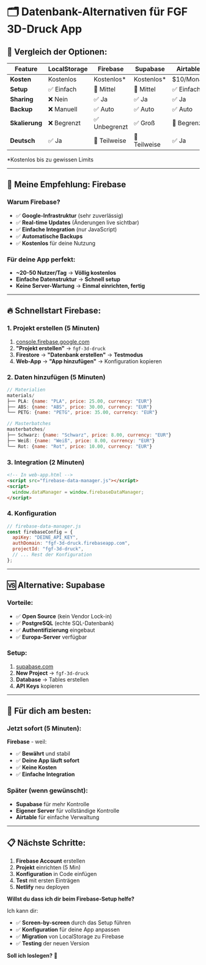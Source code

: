 # 🗂️ Datenbank-Alternativen für FGF 3D-Druck App

## 🎯 **Vergleich der Optionen:**

| Feature | LocalStorage | Firebase | Supabase | Airtable |
|---------|--------------|----------|----------|----------|
| **Kosten** | Kostenlos | Kostenlos* | Kostenlos* | $10/Monat |
| **Setup** | ✅ Einfach | 🔶 Mittel | 🔶 Mittel | ✅ Einfach |
| **Sharing** | ❌ Nein | ✅ Ja | ✅ Ja | ✅ Ja |
| **Backup** | ❌ Manuell | ✅ Auto | ✅ Auto | ✅ Auto |
| **Skalierung** | ❌ Begrenzt | ✅ Unbegrenzt | ✅ Groß | 🔶 Begrenzt |
| **Deutsch** | ✅ Ja | 🔶 Teilweise | 🔶 Teilweise | ✅ Ja |

*Kostenlos bis zu gewissen Limits

---

## 🚀 **Meine Empfehlung: Firebase**

### **Warum Firebase?**
- ✅ **Google-Infrastruktur** (sehr zuverlässig)
- ✅ **Real-time Updates** (Änderungen live sichtbar)
- ✅ **Einfache Integration** (nur JavaScript)
- ✅ **Automatische Backups**
- ✅ **Kostenlos** für deine Nutzung

### **Für deine App perfekt:**
- **~20-50 Nutzer/Tag** → **Völlig kostenlos**
- **Einfache Datenstruktur** → **Schnell setup**
- **Keine Server-Wartung** → **Einmal einrichten, fertig**

---

## 🔥 **Schnellstart Firebase:**

### **1. Projekt erstellen (5 Minuten)**
1. [console.firebase.google.com](https://console.firebase.google.com)
2. **"Projekt erstellen"** → `fgf-3d-druck`
3. **Firestore** → **"Datenbank erstellen"** → **Testmodus**
4. **Web-App** → **"App hinzufügen"** → Konfiguration kopieren

### **2. Daten hinzufügen (5 Minuten)**
```javascript
// Materialien
materials/
├── PLA: {name: "PLA", price: 25.00, currency: "EUR"}
├── ABS: {name: "ABS", price: 30.00, currency: "EUR"}
└── PETG: {name: "PETG", price: 35.00, currency: "EUR"}

// Masterbatches
masterbatches/
├── Schwarz: {name: "Schwarz", price: 8.00, currency: "EUR"}
├── Weiß: {name: "Weiß", price: 8.00, currency: "EUR"}
└── Rot: {name: "Rot", price: 10.00, currency: "EUR"}
```

### **3. Integration (2 Minuten)**
```html
<!-- In web-app.html -->
<script src="firebase-data-manager.js"></script>
<script>
  window.dataManager = window.firebaseDataManager;
</script>
```

### **4. Konfiguration**
```javascript
// firebase-data-manager.js
const firebaseConfig = {
  apiKey: "DEINE_API_KEY",
  authDomain: "fgf-3d-druck.firebaseapp.com",
  projectId: "fgf-3d-druck",
  // ... Rest der Konfiguration
};
```

---

## 🆚 **Alternative: Supabase**

### **Vorteile:**
- ✅ **Open Source** (kein Vendor Lock-in)
- ✅ **PostgreSQL** (echte SQL-Datenbank)
- ✅ **Authentifizierung** eingebaut
- ✅ **Europa-Server** verfügbar

### **Setup:**
1. [supabase.com](https://supabase.com)
2. **New Project** → `fgf-3d-druck`
3. **Database** → Tables erstellen
4. **API Keys** kopieren

---

## 🎯 **Für dich am besten:**

### **Jetzt sofort (5 Minuten):**
**Firebase** - weil:
- ✅ **Bewährt** und stabil
- ✅ **Deine App läuft sofort**
- ✅ **Keine Kosten**
- ✅ **Einfache Integration**

### **Später (wenn gewünscht):**
- **Supabase** für mehr Kontrolle
- **Eigener Server** für vollständige Kontrolle
- **Airtable** für einfache Verwaltung

---

## 📋 **Nächste Schritte:**

1. **Firebase Account** erstellen
2. **Projekt** einrichten (5 Min)
3. **Konfiguration** in Code einfügen
4. **Test** mit ersten Einträgen
5. **Netlify** neu deployen

**Willst du dass ich dir beim Firebase-Setup helfe?** 

Ich kann dir:
- ✅ **Screen-by-screen** durch das Setup führen
- ✅ **Konfiguration** für deine App anpassen
- ✅ **Migration** von LocalStorage zu Firebase
- ✅ **Testing** der neuen Version

**Soll ich loslegen?** 🚀
